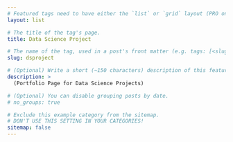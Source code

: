 ```yaml
---
# Featured tags need to have either the `list` or `grid` layout (PRO only).
layout: list

# The title of the tag's page.
title: Data Science Project

# The name of the tag, used in a post's front matter (e.g. tags: [<slug>]).
slug: dsproject

# (Optional) Write a short (~150 characters) description of this featured tag.
description: >
  (Portfolio Page for Data Science Projects)

# (Optional) You can disable grouping posts by date.
# no_groups: true

# Exclude this example category from the sitemap.
# DON'T USE THIS SETTING IN YOUR CATEGORIES!
sitemap: false
---
```


